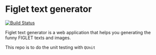 # Figlet text generator

[![Build Status](https://travis-ci.org/peter279k/figlet-generator.svg?branch=qunit-testing)](https://travis-ci.org/peter279k/figlet-generator)

Figlet text generator is a web application that helps you generating the funny FIGLET texts and images.

This repo is to do the unit testing with ```QUnit```
